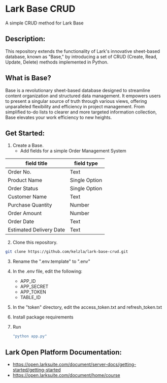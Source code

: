 # Lark Base CRUD
A simple CRUD method for Lark Base

## Description:
This repository extends the functionality of Lark's innovative sheet-based database, known as "Base," by introducing a set of CRUD (Create, Read, Update, Delete) methods implemented in Python.

## What is Base?
Base is a revolutionary sheet-based database designed to streamline content organization and structured data management. It empowers users to present a singular source of truth through various views, offering unparalleled flexibility and efficiency in project management. From simplified to-do lists to clearer and more targeted information collection, Base elevates your work efficiency to new heights.

## Get Started:
1. Create a Base.
   - Add fields for a simple Order Management System
  
| field title | field type
| --- | --- |
Order No. | Text
Product Name | Single Option
Order Status | Single Option
Customer Name | Text
Purchase Quantity | Number
Order Amount | Number
Order Date | Text
Estimated Delivery Date | Text


2. Clone this repository.
```sh
git clone https://github.com/kelzla/lark-base-crud.git
```

3. Rename the ".env.template" to ".env"

4. In the .env file, edit the following:
    - APP_ID
    - APP_SECRET
    - APP_TOKEN
    - TABLE_ID

5. In the "token" directory, edit the access_token.txt and refresh_token.txt

6. Install package requirements

7. Run
   ```sh
   "python app.py"
   ```

## Lark Open Platform Documentation:
- https://open.larksuite.com/document/server-docs/getting-started/getting-started
- https://open.larksuite.com/document/home/course
